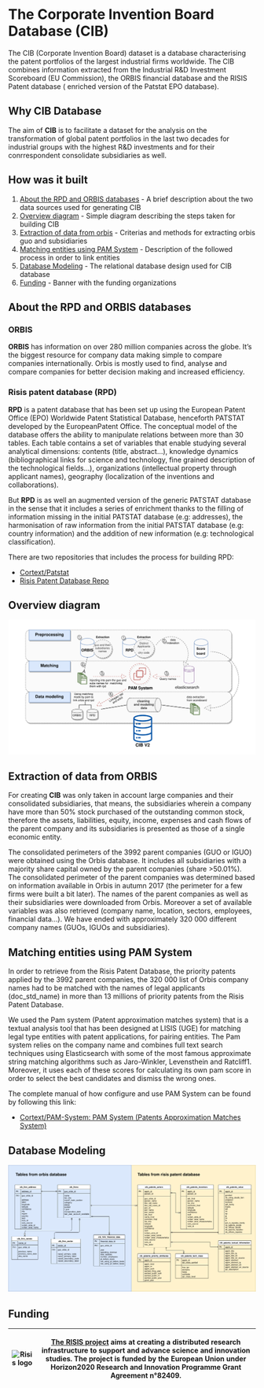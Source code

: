 # The Corporate Invention Board Database (CIB)

The CIB (Corporate Invention Board) dataset is a database characterising the patent portfolios of the largest industrial firms worldwide. The CIB combines information extracted from the Industrial R&D Investment Scoreboard (EU Commission), the ORBIS financial database and the RISIS Patent database ( enriched version of the Patstat EPO database).

## Why CIB Database

The aim of **CIB** is to facilitate a dataset for the analysis on the transformation of global patent portfolios in the last two decades for industrial groups with the highest R&D investments and for their conrrespondent consolidate subsidiaries as well.

## How was it built

1. [About the RPD and ORBIS databases](#about-rpd-database) - A brief description about the two data sources used for generating CIB 
2. [Overview diagram](#overview-diagram) - Simple diagram describing the steps taken for building CIB
3. [Extraction of data from orbis](#extraction-of-data-from-orbis) - Criterias and methods for extracting orbis guo and subsidiaries
4. [Matching entities using PAM System](#matching-entities-using-pam-system) - Description of the followed process in order to link entities
5. [Database Modeling](#database-modeling) - The relational database design used for CIB database
6. [Funding](#funding) - Banner with the funding organizations

## About the RPD and ORBIS databases


### ORBIS 

**ORBIS** has information on over 280 million companies across the globe. It’s the biggest resource for company data making simple to compare companies internationally. Orbis is mostly used to find, analyse and compare companies for better decision making and increased efficiency.

### Risis patent database (RPD)

**RPD** is a patent database that has been set up using the European Patent Office (EPO) Worldwide Patent Statistical Database, henceforth PATSTAT developed by the EuropeanPatent Office. The conceptual model of the database offers the ability to manipulate relations between more than 30 tables. Each table contains a set of variables that enable studying several analytical dimensions: contents (title, abstract...), knowledge dynamics (bibliographical links for science and technology, fine grained description of the technological fields...), organizations (intellectual property through applicant names), geography (localization of the inventions and collaborations).

But **RPD** is as well an augmented version of the generic PATSTAT database in the sense that it includes a series of enrichment thanks to the filling of information missing in the initial PATSTAT database (e.g: addresses), the harmonisation of raw information from the initial PATSTAT database (e.g: country information) and the addition of new information (e.g: technological classification).

There are two repositories that includes the process for building RPD: 

- [Cortext/Patstat](https://github.com/cortext/patstat)
- [Risis Patent Database Repo](https://gitlab.com/cortext/risis-patents-database/)


## Overview diagram

<p align="center">
<img src="https://raw.githubusercontent.com/cortext/cib-database/master/docs/overview%20diagram.png">
</p>


## Extraction of data from ORBIS

For creating **CIB** was only taken in account large companies and their consolidated subsidiaries, that means, the subsidiaries wherein a company have more than 50% stock purchased of the outstanding common stock, therefore the assets, liabilities, equity, income, expenses and cash flows of the parent company and its subsidiaries is presented as those of a single economic entity.

The consolidated perimeters of the 3992 parent companies (GUO or IGUO) were obtained using the Orbis database. It includes all subsidiaries with a majority share capital owned by the parent companies (share >50.01%). The consolidated perimeter of the parent companies was determined based on information available in Orbis in autumn 2017 (the perimeter for a few firms were built a bit later). The names of the parent companies as well as their subsidiaries were downloaded from Orbis. Moreover a set of available variables was also retrieved (company name, location, sectors, employees, financial data…). We have ended with approximately 320 000 different company names (GUOs, IGUOs and subsidiaries).

## Matching entities using PAM System 

In order to retrieve from the Risis Patent Database, the priority patents applied by the 3992 parent companies, the 320 000 list of Orbis company names had to be matched with the names of legal applicants (doc_std_name) in more than 13 millions of priority patents from the Risis Patent Database.

We used the Pam system (Patent approximation matches system) that is a textual analysis tool that has been designed at LISIS (UGE) for matching legal type entities with patent applications, for pairing entities. The Pam system relies on the company name and combines full text search techniques using Elasticsearch with some of the most famous approximate string matching algorithms such as Jaro-Winkler, Levensthein and Ratcliff1. Moreover, it uses each of these scores for calculating its own pam score in order to select the best candidates and dismiss the wrong ones.

The complete manual of how configure and use PAM System can be found by following this link: 

- [Cortext/PAM-System: PAM System (Patents Approximation Matches System)](https://github.com/cortext/PAM-System/)

## Database Modeling

<p align="center">
<img src="https://raw.githubusercontent.com/cortext/cib-database/master/docs/data%20model%20diagram.png">
</p>


## Funding 
|<img src="https://www.risis2.eu/wp-content/themes/risis2-theme/images/logo-risis-2.png" alt="Risis logo" 	title="RISIS 2" width="500px" height="55px" />| <p>[The RISIS project](https://www.risis2.eu/)  aims at creating a distributed research infrastructure to support and  advance science and innovation studies. The project is funded by the  European Union under Horizon2020 Research and Innovation Programme Grant  Agreement n°82409.</p> |
|-----------------------------------------------------------------------------------------------------|--------------------------------------------------------------------------------------------------------------------------------------------------------------------------------------------------------------------------------------------------------------|
